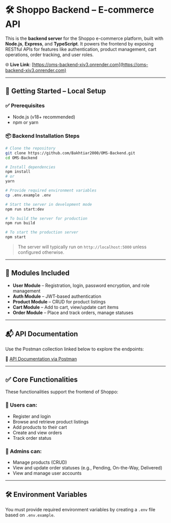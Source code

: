 # 🛠️ Shoppo Backend – E-commerce API

This is the **backend server** for the Shoppo e-commerce platform, built with **Node.js**, **Express**, and **TypeScript**. It powers the frontend by exposing RESTful APIs for features like authentication, product management, cart operations, order tracking, and user roles.

🌐 **Live Link**: [https://oms-backend-xiv3.onrender.com](https://oms-backend-xiv3.onrender.com)

---

## 🚀 Getting Started – Local Setup

### ✅ Prerequisites

- Node.js (v18+ recommended)
- npm or yarn

### 📦 Backend Installation Steps

```bash
# Clone the repository
git clone https://github.com/Bakhtiar2000/OMS-Backend.git
cd OMS-Backend

# Install dependencies
npm install
# or
yarn

# Provide required environment variables
cp .env.example .env

# Start the server in development mode
npm run start:dev

# To build the server for production
npm run build

# To start the production server
npm start
```

> The server will typically run on `http://localhost:5000` unless configured otherwise.

---

## 🧠 Modules Included

- **User Module** – Registration, login, password encryption, and role management
- **Auth Module** – JWT-based authentication
- **Product Module** – CRUD for product listings
- **Cart Module** – Add to cart, view/update cart items
- **Order Module** – Place and track orders, manage statuses

---

## 📬 API Documentation

Use the Postman collection linked below to explore the endpoints:

🔗 [API Documentation via Postman](https://documenter.getpostman.com/view/32926736/2sB2qai2Fn)

---

## ✅ Core Functionalities

These functionalities support the frontend of Shoppo:

### 👤 Users can:

- Register and login
- Browse and retrieve product listings
- Add products to their cart
- Create and view orders
- Track order status

### 🔐 Admins can:

- Manage products (CRUD)
- View and update order statuses (e.g., Pending, On-the-Way, Delivered)
- View and manage user accounts

---

## 🛠️ Environment Variables

You must provide required environment variables by creating a `.env` file based on `.env.example`.
